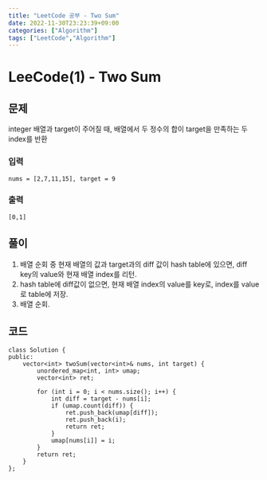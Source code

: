 ```yaml
---
title: "LeetCode 공부 - Two Sum"
date: 2022-11-30T23:23:39+09:00
categories: ["Algorithm"]
tags: ["LeetCode","Algorithm"]
---
```


# LeeCode(1) - Two Sum

## 문제
integer 배열과 target이 주어질 때, 배열에서 두 정수의 합이 target을 만족하는 두 index를 반환

### 입력
```
nums = [2,7,11,15], target = 9
```

### 출력
```
[0,1]
```

## 풀이
1. 배열 순회 중 현재 배열의 값과 target과의 diff 값이 hash table에 있으면, diff key의 value와 현재 배열 index를 리턴.
2. hash table에 diff값이 없으면, 현재 배열 index의 value를 key로, index를 value로 table에 저장.
3. 배열 순회.

## 코드
```
class Solution {
public:
    vector<int> twoSum(vector<int>& nums, int target) {
        unordered_map<int, int> umap;
        vector<int> ret;

        for (int i = 0; i < nums.size(); i++) {
            int diff = target - nums[i];
            if (umap.count(diff)) {
                ret.push_back(umap[diff]);
                ret.push_back(i);
                return ret;
            }
            umap[nums[i]] = i;
        }
        return ret;
    }
};
```